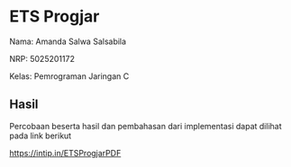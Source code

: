 # ETS Progjar

Nama: Amanda Salwa Salsabila

NRP: 5025201172

Kelas: Pemrograman Jaringan C

## Hasil
Percobaan beserta hasil dan pembahasan dari implementasi dapat dilihat pada link berikut

https://intip.in/ETSProgjarPDF
